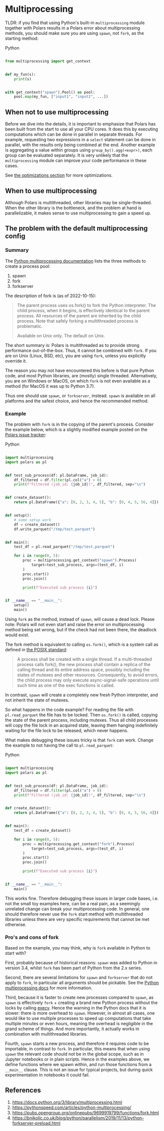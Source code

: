 # Multiprocessing


TLDR: if you find that using Python's built-in `multiprocessing` module together with Polars results in a Polars error about multiprocessing methods, you should make sure you are using `spawn`, not `fork`, as the starting method:


 Python



```python

from multiprocessing import get_context


def my_fun(s):
    print(s)


with get_context("spawn").Pool() as pool:
    pool.map(my_fun, ["input1", "input2", ...])

```




## When not to use multiprocessing


Before we dive into the details, it is important to emphasize that Polars has been built from the start to use all your CPU cores.
It does this by executing computations which can be done in parallel in separate threads.
For example, requesting two expressions in a `select` statement can be done in parallel, with the results only being combined at the end.
Another example is aggregating a value within groups using `group_by().agg(<expr>)`, each group can be evaluated separately.
It is very unlikely that the `multiprocessing` module can improve your code performance in these cases.


See [the optimizations section](../../lazy/optimizations/) for more optimizations.


## When to use multiprocessing


Although Polars is multithreaded, other libraries may be single-threaded.
When the other library is the bottleneck, and the problem at hand is parallelizable, it makes sense to use multiprocessing to gain a speed up.


## The problem with the default multiprocessing config


### Summary


The [Python multiprocessing documentation](https://docs.python.org/3/library/multiprocessing.html) lists the three methods to create a process pool:


1. spawn
2. fork
3. forkserver


The description of fork is (as of 2022-10-15):



> The parent process uses os.fork() to fork the Python interpreter. The child process, when it begins, is effectively identical to the parent process. All resources of the parent are inherited by the child process. Note that safely forking a multithreaded process is problematic.
> 
> 
> Available on Unix only. The default on Unix.


The short summary is: Polars is multithreaded as to provide strong performance out-of-the-box.
Thus, it cannot be combined with `fork`.
If you are on Unix (Linux, BSD, etc), you are using `fork`, unless you explicitly override it.


The reason you may not have encountered this before is that pure Python code, and most Python libraries, are (mostly) single threaded.
Alternatively, you are on Windows or MacOS, on which `fork` is not even available as a method (for MacOS it was up to Python 3.7).


Thus one should use `spawn`, or `forkserver`, instead. `spawn` is available on all platforms and the safest choice, and hence the recommended method.


### Example


The problem with `fork` is in the copying of the parent's process.
Consider the example below, which is a slightly modified example posted on the [Polars issue tracker](https://github.com/pola-rs/polars/issues/3144):


 Python



```python

import multiprocessing
import polars as pl


def test_sub_process(df: pl.DataFrame, job_id):
    df_filtered = df.filter(pl.col("a") > 0)
    print(f"Filtered (job_id: {job_id})", df_filtered, sep="\n")


def create_dataset():
    return pl.DataFrame({"a": [0, 2, 3, 4, 5], "b": [0, 4, 5, 56, 4]})


def setup():
    # some setup work
    df = create_dataset()
    df.write_parquet("/tmp/test.parquet")


def main():
    test_df = pl.read_parquet("/tmp/test.parquet")

    for i in range(0, 5):
        proc = multiprocessing.get_context("spawn").Process(
            target=test_sub_process, args=(test_df, i)
        )
        proc.start()
        proc.join()

        print(f"Executed sub process {i}")


if __name__ == "__main__":
    setup()
    main()

```




Using `fork` as the method, instead of `spawn`, will cause a dead lock.
Please note: Polars will not even start and raise the error on multiprocessing method being set wrong, but if the check had not been there, the deadlock would exist.


The fork method is equivalent to calling `os.fork()`, which is a system call as defined in [the POSIX standard](https://pubs.opengroup.org/onlinepubs/9699919799/functions/fork.html):



> A process shall be created with a single thread. If a multi-threaded process calls fork(), the new process shall contain a replica of the calling thread and its entire address space, possibly including the states of mutexes and other resources. Consequently, to avoid errors, the child process may only execute async-signal-safe operations until such time as one of the exec functions is called.


In contrast, `spawn` will create a completely new fresh Python interpreter, and not inherit the state of mutexes.


So what happens in the code example?
For reading the file with `pl.read_parquet` the file has to be locked.
Then `os.fork()` is called, copying the state of the parent process, including mutexes.
Thus all child processes will copy the file lock in an acquired state, leaving them hanging indefinitely waiting for the file lock to be released, which never happens.


What makes debugging these issues tricky is that `fork` can work.
Change the example to not having the call to `pl.read_parquet`:


 Python



```python

import multiprocessing
import polars as pl


def test_sub_process(df: pl.DataFrame, job_id):
    df_filtered = df.filter(pl.col("a") > 0)
    print(f"Filtered (job_id: {job_id})", df_filtered, sep="\n")


def create_dataset():
    return pl.DataFrame({"a": [0, 2, 3, 4, 5], "b": [0, 4, 5, 56, 4]})


def main():
    test_df = create_dataset()

    for i in range(0, 5):
        proc = multiprocessing.get_context("fork").Process(
            target=test_sub_process, args=(test_df, i)
        )
        proc.start()
        proc.join()

        print(f"Executed sub process {i}")


if __name__ == "__main__":
    main()

```




This works fine.
Therefore debugging these issues in larger code bases, i.e. not the small toy examples here, can be a real pain, as a seemingly unrelated change can break your multiprocessing code.
In general, one should therefore never use the `fork` start method with multithreaded libraries unless there are very specific requirements that cannot be met otherwise.


### Pro's and cons of fork


Based on the example, you may think, why is `fork` available in Python to start with?


First, probably because of historical reasons: `spawn` was added to Python in version 3.4, whilst `fork` has been part of Python from the 2.x series.


Second, there are several limitations for `spawn` and `forkserver` that do not apply to `fork`, in particular all arguments should be pickable.
See the [Python multiprocessing docs](https://docs.python.org/3/library/multiprocessing.html#the-spawn-and-forkserver-start-methods) for more information.


Third, because it is faster to create new processes compared to `spawn`, as `spawn` is effectively `fork` + creating a brand new Python process without the locks by calling [execv](https://pubs.opengroup.org/onlinepubs/9699919799/functions/exec.html).
Hence the warning in the Python docs that it is slower: there is more overhead to `spawn`.
However, in almost all cases, one would like to use multiple processes to speed up computations that take multiple minutes or even hours, meaning the overhead is negligible in the grand scheme of things.
And more importantly, it actually works in combination with multithreaded libraries.


Fourth, `spawn` starts a new process, and therefore it requires code to be importable, in contrast to `fork`.
In particular, this means that when using `spawn` the relevant code should not be in the global scope, such as in Jupyter notebooks or in plain scripts.
Hence in the examples above, we define functions where we spawn within, and run those functions from a `__main__` clause.
This is not an issue for typical projects, but during quick experimentation in notebooks it could fail.


## References


1. https://docs.python.org/3/library/multiprocessing.html
2. https://pythonspeed.com/articles/python-multiprocessing/
3. https://pubs.opengroup.org/onlinepubs/9699919799/functions/fork.html
4. https://bnikolic.co.uk/blog/python/parallelism/2019/11/13/python-forkserver-preload.html